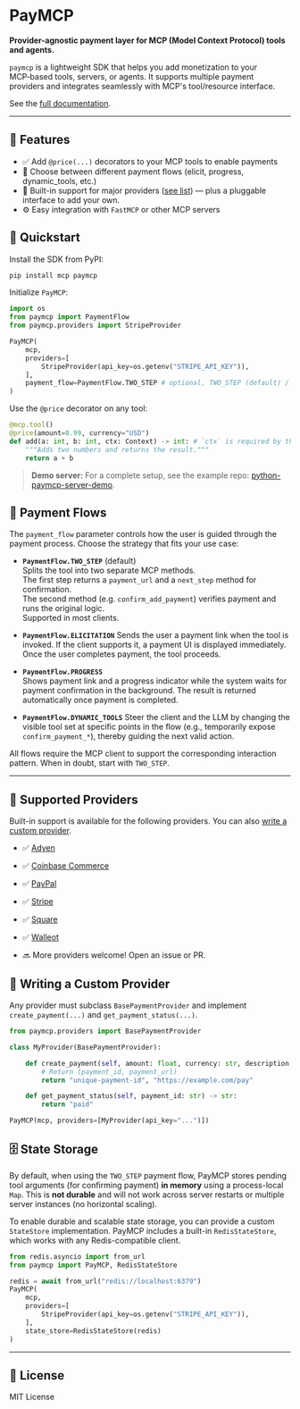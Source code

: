 # PayMCP

**Provider-agnostic payment layer for MCP (Model Context Protocol) tools and agents.**

`paymcp` is a lightweight SDK that helps you add monetization to your MCP‑based tools, servers, or agents. It supports multiple payment providers and integrates seamlessly with MCP's tool/resource interface.

See the [full documentation](https://paymcp.info).

---

## 🔧 Features

- ✅ Add `@price(...)` decorators to your MCP tools to enable payments
- 🔁 Choose between different payment flows (elicit, progress, dynamic_tools, etc.)
- 🔌 Built-in support for major providers ([see list](#supported-providers)) — plus a pluggable interface to add your own.
- ⚙️ Easy integration with `FastMCP` or other MCP servers


## 🚀 Quickstart

Install the SDK from PyPI:
```bash
pip install mcp paymcp
```

Initialize `PayMCP`:

```python
import os
from paymcp import PaymentFlow
from paymcp.providers import StripeProvider

PayMCP(
    mcp,
    providers=[
        StripeProvider(api_key=os.getenv("STRIPE_API_KEY")),
    ],
    payment_flow=PaymentFlow.TWO_STEP # optional, TWO_STEP (default) / ELICITATION / PROGRESS / DYNAMIC_TOOLS
)

```

Use the `@price` decorator on any tool:

```python
@mcp.tool()
@price(amount=0.99, currency="USD")
def add(a: int, b: int, ctx: Context) -> int: # `ctx` is required by the PayMCP tool signature — include it even if unused
    """Adds two numbers and returns the result."""
    return a + b
```

> **Demo server:** For a complete setup, see the example repo: [python-paymcp-server-demo](https://github.com/blustAI/python-paymcp-server-demo).


## 🧭 Payment Flows

The `payment_flow` parameter controls how the user is guided through the payment process. Choose the strategy that fits your use case:

 - **`PaymentFlow.TWO_STEP`** (default)  
  Splits the tool into two separate MCP methods.  
  The first step returns a `payment_url` and a `next_step` method for confirmation.  
  The second method (e.g. `confirm_add_payment`) verifies payment and runs the original logic.  
  Supported in most clients.

- **`PaymentFlow.ELICITATION`** 
  Sends the user a payment link when the tool is invoked. If the client supports it, a payment UI is displayed immediately. Once the user completes payment, the tool proceeds.


- **`PaymentFlow.PROGRESS`**  
  Shows payment link and a progress indicator while the system waits for payment confirmation in the background. The result is returned automatically once payment is completed. 


- **`PaymentFlow.DYNAMIC_TOOLS`** 
Steer the client and the LLM by changing the visible tool set at specific points in the flow (e.g., temporarily expose `confirm_payment_*`), thereby guiding the next valid action. 


All flows require the MCP client to support the corresponding interaction pattern. When in doubt, start with `TWO_STEP`.


---

## 🧩 Supported Providers

Built-in support is available for the following providers. You can also [write a custom provider](#writing-a-custom-provider).

- ✅ [Adyen](https://www.adyen.com)
- ✅ [Coinbase Commerce](https://commerce.coinbase.com)
- ✅ [PayPal](https://paypal.com)
- ✅ [Stripe](https://stripe.com)
- ✅ [Square](https://squareup.com)
- ✅ [Walleot](https://walleot.com/developers)

- 🔜 More providers welcome! Open an issue or PR.


## 🔌 Writing a Custom Provider

Any provider must subclass `BasePaymentProvider` and implement `create_payment(...)` and `get_payment_status(...)`.

```python
from paymcp.providers import BasePaymentProvider

class MyProvider(BasePaymentProvider):

    def create_payment(self, amount: float, currency: str, description: str):
        # Return (payment_id, payment_url)
        return "unique-payment-id", "https://example.com/pay"

    def get_payment_status(self, payment_id: str) -> str:
        return "paid"

PayMCP(mcp, providers=[MyProvider(api_key="...")])
```


## 🗄️ State Storage 

By default, when using the `TWO_STEP` payment flow, PayMCP stores pending tool arguments (for confirming payment) **in memory** using a process-local `Map`. This is **not durable** and will not work across server restarts or multiple server instances (no horizontal scaling).

To enable durable and scalable state storage, you can provide a custom `StateStore` implementation. PayMCP includes a built-in `RedisStateStore`, which works with any Redis-compatible client.

```python
from redis.asyncio import from_url
from paymcp import PayMCP, RedisStateStore

redis = await from_url("redis://localhost:6379")
PayMCP(
    mcp,
    providers=[
        StripeProvider(api_key=os.getenv("STRIPE_API_KEY")),
    ],
    state_store=RedisStateStore(redis)
)
```

---

## 📄 License

MIT License
